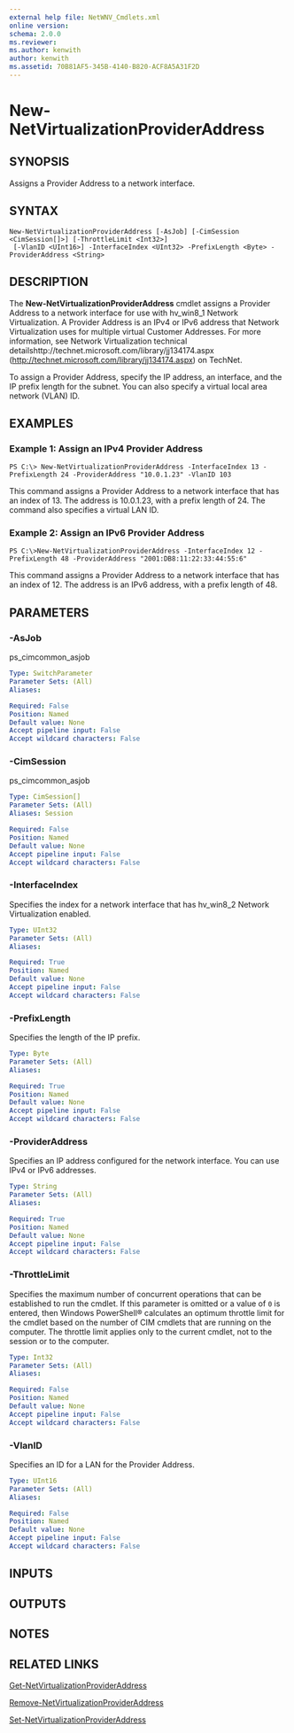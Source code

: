 ```yaml
---
external help file: NetWNV_Cmdlets.xml
online version: 
schema: 2.0.0
ms.reviewer:
ms.author: kenwith
author: kenwith
ms.assetid: 70B81AF5-345B-4140-B820-ACF8A5A31F2D
---
```


# New-NetVirtualizationProviderAddress

## SYNOPSIS
Assigns a Provider Address to a network interface.

## SYNTAX

```
New-NetVirtualizationProviderAddress [-AsJob] [-CimSession <CimSession[]>] [-ThrottleLimit <Int32>]
 [-VlanID <UInt16>] -InterfaceIndex <UInt32> -PrefixLength <Byte> -ProviderAddress <String>
```

## DESCRIPTION
The **New-NetVirtualizationProviderAddress** cmdlet assigns a Provider Address to a network interface for use with hv_win8_1 Network Virtualization.
A Provider Address is an IPv4 or IPv6 address that Network Virtualization uses for multiple virtual Customer Addresses.
For more information, see Network Virtualization technical detailshttp://technet.microsoft.com/library/jj134174.aspx (http://technet.microsoft.com/library/jj134174.aspx) on TechNet.

To assign a Provider Address, specify the IP address, an interface, and the IP prefix length for the subnet.
You can also specify a virtual local area network (VLAN) ID.

## EXAMPLES

### Example 1: Assign an IPv4 Provider Address
```
PS C:\> New-NetVirtualizationProviderAddress -InterfaceIndex 13 -PrefixLength 24 -ProviderAddress "10.0.1.23" -VlanID 103
```

This command assigns a Provider Address to a network interface that has an index of 13.
The address is 10.0.1.23, with a prefix length of 24.
The command also specifies a virtual LAN ID.

### Example 2: Assign an IPv6 Provider Address
```
PS C:\>New-NetVirtualizationProviderAddress -InterfaceIndex 12 -PrefixLength 48 -ProviderAddress "2001:DB8:11:22:33:44:55:6"
```

This command assigns a Provider Address to a network interface that has an index of 12.
The address is an IPv6 address, with a prefix length of 48.

## PARAMETERS

### -AsJob
ps_cimcommon_asjob

```yaml
Type: SwitchParameter
Parameter Sets: (All)
Aliases: 

Required: False
Position: Named
Default value: None
Accept pipeline input: False
Accept wildcard characters: False
```

### -CimSession
ps_cimcommon_asjob

```yaml
Type: CimSession[]
Parameter Sets: (All)
Aliases: Session

Required: False
Position: Named
Default value: None
Accept pipeline input: False
Accept wildcard characters: False
```

### -InterfaceIndex
Specifies the index for a network interface that has hv_win8_2 Network Virtualization enabled.

```yaml
Type: UInt32
Parameter Sets: (All)
Aliases: 

Required: True
Position: Named
Default value: None
Accept pipeline input: False
Accept wildcard characters: False
```

### -PrefixLength
Specifies the length of the IP prefix.

```yaml
Type: Byte
Parameter Sets: (All)
Aliases: 

Required: True
Position: Named
Default value: None
Accept pipeline input: False
Accept wildcard characters: False
```

### -ProviderAddress
Specifies an IP address configured for the network interface.
You can use IPv4 or IPv6 addresses.

```yaml
Type: String
Parameter Sets: (All)
Aliases: 

Required: True
Position: Named
Default value: None
Accept pipeline input: False
Accept wildcard characters: False
```

### -ThrottleLimit
Specifies the maximum number of concurrent operations that can be established to run the cmdlet.
If this parameter is omitted or a value of `0` is entered, then Windows PowerShell® calculates an optimum throttle limit for the cmdlet based on the number of CIM cmdlets that are running on the computer.
The throttle limit applies only to the current cmdlet, not to the session or to the computer.

```yaml
Type: Int32
Parameter Sets: (All)
Aliases: 

Required: False
Position: Named
Default value: None
Accept pipeline input: False
Accept wildcard characters: False
```

### -VlanID
Specifies an ID for a LAN for the Provider Address.

```yaml
Type: UInt16
Parameter Sets: (All)
Aliases: 

Required: False
Position: Named
Default value: None
Accept pipeline input: False
Accept wildcard characters: False
```

## INPUTS

## OUTPUTS

## NOTES

## RELATED LINKS

[Get-NetVirtualizationProviderAddress](./Get-NetVirtualizationProviderAddress.md)

[Remove-NetVirtualizationProviderAddress](./Remove-NetVirtualizationProviderAddress.md)

[Set-NetVirtualizationProviderAddress](./Set-NetVirtualizationProviderAddress.md)

